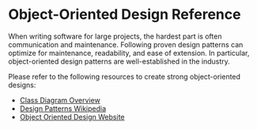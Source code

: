 # Object-Oriented Design Reference

When writing software for large projects, the hardest part is often communication and maintenance.
Following proven design patterns can optimize for maintenance, readability, and ease of extension.
In particular, object-oriented design patterns are well-established in the industry.

Please refer to the following resources to create strong object-oriented designs:

* [Class Diagram Overview](https://agilemodeling.com/artifacts/classdiagram.html)
* [Design Patterns Wikipedia](https://en.wikipedia.org/wiki/Design_Patterns)
* [Object Oriented Design Website](https://www.oodesign.com/)
